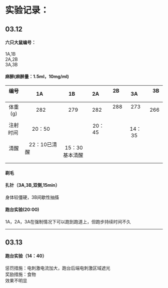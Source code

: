 
实验记录：
========

03.12
--------

#### 六只大鼠编号：
1A,1B <br>
2A,2B <br>
3A,3B <br>

#### 麻醉(麻醉量：1.5ml，10mg/ml) 
|编号    |    1A    |   1B    |   2A    |   2B    |    3A    |   3B    |
|:------:|:------:|:------:|:------:|:------:|:------:|:------:|
|体重(g) |   282   |   279   |   282   |   288    |   273    |  266   |
|注射时间 |  20：50 |         |   20：45  |      |     14：35  |     |
|清醒    |    22：10已清醒                         | 15：30基本清醒|

#### 剃毛

#### 扎针（3A,3B,双侧,15min）
身体较僵硬，3B间歇性抽搐

#### 跑台实验(20:00)
1A，2A，3A在强制情况下可以跑到跑道上，但跑步持续时间不久

----

03.13
--------
#### 跑台实验（14：40）
惩罚措施：电刺激电流加大，跑台后端电刺激区域遮光<br>
奖励措施：食物<br>
效果不明显
